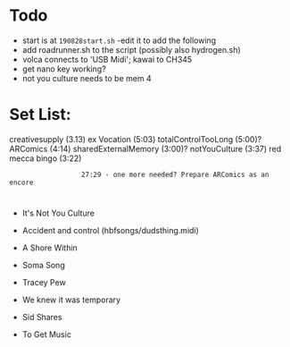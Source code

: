 

# Todo

- start is at `190828start.sh` -edit it to add the following
- add roadrunner.sh to the script (possibly also hydrogen.sh)
- volca connects to 'USB Midi'; kawai to CH345
- get nano key working?
- not you culture needs to be mem 4


# Set List:

creativesupply       (3.13)
ex Vocation          (5:03)
totalControlTooLong  (5:00)?
ARComics             (4:14)
sharedExternalMemory (3:00)?
notYouCulture        (3:37)
red mecca bingo      (3:22)

                      27:29 - one more needed? Prepare ARComics as an encore


# 
- It's Not You Culture
- Accident and control (hbfsongs/dudsthing.midi)
- A Shore Within
- Soma Song
- Tracey Pew
- We knew it was temporary
- Sid Shares



- To Get Music
